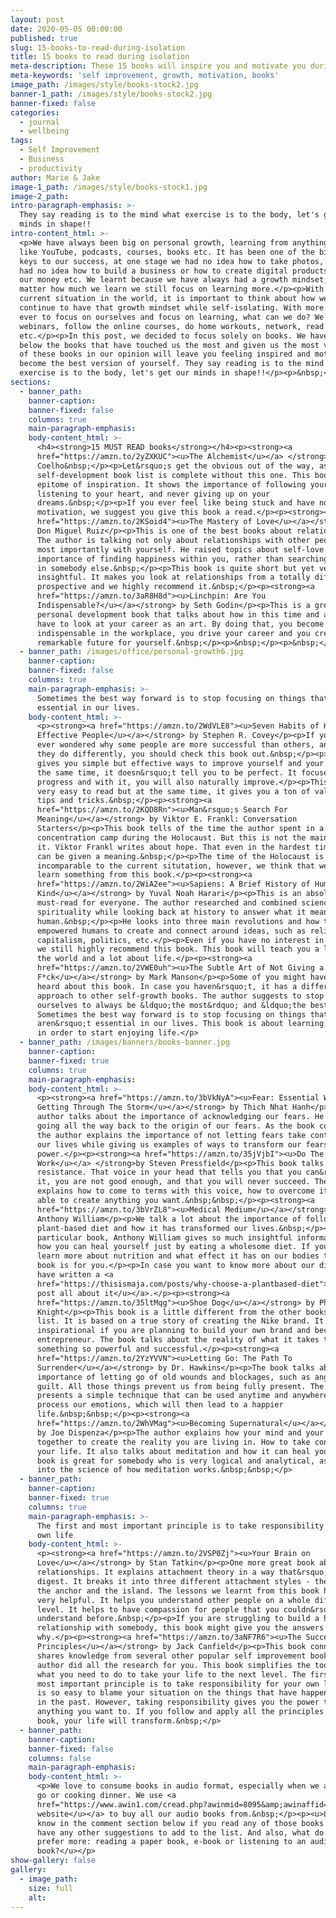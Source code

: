 ```yaml
---
layout: post
date: 2020-05-05 00:00:00
published: true
slug: 15-books-to-read-during-isolation
title: 15 books to read during isolation
meta-description: These 15 books will inspire you and motivate you during this difficult time
meta-keywords: 'self improvement, growth, motivation, books'
image_path: /images/style/books-stock2.jpg
banner-1_path: /images/style/books-stock2.jpg
banner-fixed: false
categories:
  - journal
  - wellbeing
tags:
  - Self Improvement
  - Business
  - productivity
author: Marie & Jake
image-1_path: /images/style/books-stock1.jpg
image-2_path:
intro-paragraph-emphasis: >-
  They say reading is to the mind what exercise is to the body, let's get our
  minds in shape!!
intro-content_html: >-
  <p>We have always been big on personal growth, learning from anything we can
  like YouTube, podcasts, courses, books etc. It has been one of the biggest
  keys to our success, at one stage we had no idea how to take photos, we also
  had no idea how to build a business or how to create digital products, manage
  our money etc. We learnt because we have always had a growth mindset, no
  matter how much we learn we still focus on learning more.</p><p>With the
  current situation in the world, it is important to think about how we can
  continue to have that growth mindset while self-isolating. With more time than
  ever to focus on ourselves and focus on learning, what can we do? We can watch
  webinars, follow the online courses, do home workouts, network, read books
  etc.</p><p>In this post, we decided to focus solely on books. We have listed
  below the books that have touched us the most and given us the most value. All
  of these books in our opinion will leave you feeling inspired and motivated to
  become the best version of yourself. They say reading is to the mind what
  exercise is to the body, let's get our minds in shape!!</p><p>&nbsp;</p>
sections:
  - banner_path:
    banner-caption:
    banner-fixed: false
    columns: true
    main-paragraph-emphasis:
    body-content_html: >-
      <h4><strong>15 MUST READ books</strong></h4><p><strong><a
      href="https://amzn.to/2yZXKUC"><u>The Alchemist</u></a> </strong>by Paulo
      Coelho&nbsp;</p><p>Let&rsquo;s get the obvious out of the way, as no
      self-development book list is complete without this one. This book is an
      epitome of inspiration. It shows the importance of following your journey,
      listening to your heart, and never giving up on your
      dreams.&nbsp;</p><p>If you ever feel like being stuck and have no
      motivation, we suggest you give this book a read.</p><p><strong><a
      href="https://amzn.to/2KSoid4"><u>The Mastery of Love</u></a></strong> by
      Don Miguel Ruiz</p><p>This is one of the best books about relationships.
      The author is talking not only about relationships with other people but
      most importantly with yourself. He raised topics about self-love and the
      importance of finding happiness within you, rather than searching for it
      in somebody else.&nbsp;</p><p>This book is quite short but yet very
      insightful. It makes you look at relationships from a totally different
      prospective and we highly recommend it.&nbsp;</p><p><strong><a
      href="https://amzn.to/3aR8H8d"><u>Linchpin: Are You
      Indispensable?</u></a></strong> by Seth Godin</p><p>This is a great
      personal development book that talks about how in this time and age you
      have to look at your career as an art. By doing that, you become
      indispensable in the workplace, you drive your career and you create a
      remarkable future for yourself.&nbsp;</p><p>&nbsp;</p><p>&nbsp;</p>
  - banner_path: /images/office/personal-growth6.jpg
    banner-caption:
    banner-fixed: false
    columns: true
    main-paragraph-emphasis: >-
      Sometimes the best way forward is to stop focusing on things that aren’t
      essential in our lives.
    body-content_html: >-
      <p><strong><a href="https://amzn.to/2WdVLE8"><u>Seven Habits of Highly
      Effective People</u></a></strong> by Stephen R. Covey</p><p>If you have
      ever wondered why some people are more successful than others, and what
      they do differently, you should check this book out.&nbsp;</p><p>The book
      gives you simple but effective ways to improve yourself and your life. At
      the same time, it doesn&rsquo;t tell you to be perfect. It focuses more on
      progress and with it, you will also naturally improve.</p><p>This book is
      very easy to read but at the same time, it gives you a ton of valuable
      tips and tricks.&nbsp;</p><p><strong><a
      href="https://amzn.to/2KQD8Rn"><u>Man&rsquo;s Search For
      Meaning</u></a></strong> by Viktor E. Frankl: Conversation
      Starters</p><p>This book tells of the time the author spent in a
      concentration camp during the Holocaust. But this is not the main topic of
      it. Viktor Frankl writes about hope. That even in the hardest times life
      can be given a meaning.&nbsp;</p><p>The time of the Holocaust is
      incomparable to the current situtation, however, we think that we can all
      learn something from this book.</p><p><strong><a
      href="https://amzn.to/2WiA2ee"><u>Sapiens: A Brief History of Human
      Kind</u></a></strong> by Yuval Noah Harari</p><p>This is an absolute
      must-read for everyone. The author researched and combined science and
      spirituality while looking back at history to answer what it means to be
      human.&nbsp;</p><p>He looks into three main revolutions and how they have
      empowered humans to create and connect around ideas, such as religion,
      capitalism, politics, etc.</p><p>Even if you have no interest in history,
      we still highly recommend this book. This book will teach you a lot about
      the world and a lot about life.</p><p><strong><a
      href="https://amzn.to/2VWE0uh"><u>The Subtle Art of Not Giving a
      F*ck</u></a></strong> by Mark Manson</p><p>Some of you might have already
      heard about this book. In case you haven&rsquo;t, it has a different
      approach to other self-growth books. The author suggests to stop forcing
      ourselves to always be &ldquo;the most&rdquo; and &ldquo;the best&rdquo;.
      Sometimes the best way forward is to stop focusing on things that
      aren&rsquo;t essential in our lives. This book is about learning to let go
      in order to start enjoying life.</p>
  - banner_path: /images/banners/books-banner.jpg
    banner-caption:
    banner-fixed: true
    columns: true
    main-paragraph-emphasis:
    body-content_html: >-
      <p><strong><a href="https://amzn.to/3bVkNyA"><u>Fear: Essential Wisdom of
      Getting Through The Storm</u></a></strong> by Thich Nhat Hanh</p><p>The
      author talks about the importance of acknowledging our fears. He starts by
      going all the way back to the origin of our fears. As the book continues,
      the author explains the importance of not letting fears take control over
      our lives while giving us examples of ways to transform our fears into our
      power.</p><p><strong><a href="https://amzn.to/35jVjbI"><u>Do The
      Work</u></a> </strong>by Steven Pressfield</p><p>This book talks about
      resistance. That voice in your head that tells you that you can&rsquo;t do
      it, you are not good enough, and that you will never succeed. The author
      explains how to come to terms with this voice, how to overcome it and be
      able to create anything you want.&nbsp;&nbsp;</p><p><strong><a
      href="https://amzn.to/3bVrZL8"><u>Medical Medium</u></a></strong> by
      Anthony William</p><p>We talk a lot about the importance of following a
      plant-based diet and how it has transformed our lives.&nbsp;</p><p>In this
      particular book, Anthony William gives so much insightful information on
      how you can heal yourself just by eating a wholesome diet. If you want to
      learn more about nutrition and what effect it has on our bodies than this
      book is for you.</p><p>In case you want to know more about our diet we
      have written a <a
      href="https://thisismaja.com/posts/why-choose-a-plantbased-diet"><u>blog
      post all about it</u></a>.</p><p><strong><a
      href="https://amzn.to/35ltMqg"><u>Shoe Dog</u></a></strong> by Phil
      Knight</p><p>This book is a little different from the other books on this
      list. It is based on a true story of creating the Nike brand. It is super
      inspirational if you are planning to build your own brand and become an
      entrepreneur. The book talks about the reality of what it takes to create
      something so powerful and successful.</p><p><strong><a
      href="https://amzn.to/2YzYVVN"><u>Letting Go: The Path To
      Surrender</u></a></strong> by Dr. Hawkins</p><p>The book talks about the
      importance of letting go of old wounds and blockages, such as anger and
      guilt. All those things prevent us from being fully present. The author
      presents a simple technique that can be used anytime and anywhere to
      process our emotions, which will then lead to a happier
      life.&nbsp;&nbsp;</p><p><strong><a
      href="https://amzn.to/2WhVMag"><u>Becoming Supernatural</u></a></strong>
      by Joe Dispenza</p><p>The author explains how your mind and your body work
      together to create the reality you are living in. How to take control over
      your life. It also talks about meditation and how it can heal you. This
      book is great for somebody who is very logical and analytical, as it goes
      into the science of how meditation works.&nbsp;&nbsp;</p>
  - banner_path:
    banner-caption:
    banner-fixed: true
    columns: true
    main-paragraph-emphasis: >-
      The first and most important principle is to take responsibility for your
      own life
    body-content_html: >-
      <p><strong><a href="https://amzn.to/2VSP0Zj"><u>Your Brain on
      Love</u></a></strong> by Stan Tatkin</p><p>One more great book about
      relationships. It explains attachment theory in a way that&rsquo;s easy to
      digest. It breaks it into three different attachment styles - the wave,
      the anchor and the island. The lessons we learnt from this book have been
      very helpful. It helps you understand other people on a whole different
      level. It helps to have compassion for people that you couldn&rsquo;t
      understand before.&nbsp;</p><p>If you are struggling to build a healthy
      relationship with somebody, this book might give you the answers as to
      why.</p><p><strong><a href="https://amzn.to/3aNF7R6"><u>The Success
      Principles</u></a></strong> by Jack Canfield</p><p>This book connects and
      shares knowledge from several other popular self improvement books. The
      author did all the research for you. This book simplifies the tools and
      what you need to do to take your life to the next level. The first and
      most important principle is to take responsibility for your own life. It
      is so easy to blame your situation on the things that have happened to you
      in the past. However, taking responsibility gives you the power to do
      anything you want to. If you follow and apply all the principles from this
      book, your life will transform.&nbsp;</p>
  - banner_path:
    banner-caption:
    banner-fixed: false
    columns: false
    main-paragraph-emphasis:
    body-content_html: >-
      <p>We love to consume books in audio format, especially when we are on the
      go or cooking dinner. We use <a
      href="https://www.awin1.com/cread.php?awinmid=8095&amp;awinaffid=714015&amp;clickref=&amp;ued=http%3A%2F%2Fwww.audible.co.uk"><u>this
      website</u></a> to buy all our audio books from.&nbsp;</p><p><u>Let us
      know in the comment section below if you read any of those books or if you
      have any other suggestions to add to the list. And also, what do you
      prefer more: reading a paper book, e-book or listening to an audio
      book?</u></p>
show-gallery: false
gallery:
  - image_path:
    size: full
    alt:
---
```


